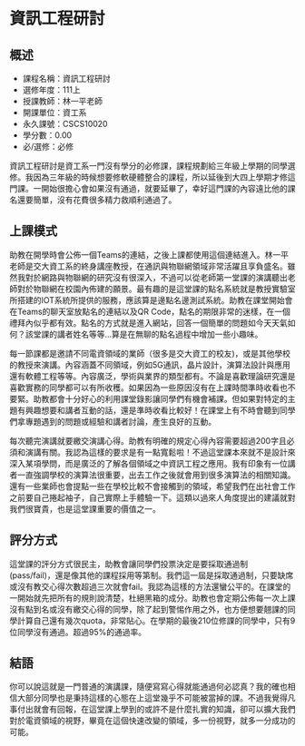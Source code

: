 # 資訊工程研討
## 概述
- 課程名稱：資訊工程研討
- 選修年度：111上
- 授課教師：林一平老師
- 開課單位：資工系   
- 永久課號：CSCS10020
- 學分數：0.00
- 必/選修：必修

資訊工程研討是資工系一門沒有學分的必修課，課程規劃給三年級上學期的同學選修。我因為三年級的時候想要修軟硬體整合的課程，所以延後到大四上學期才修這門課。一開始很擔心會如果沒有通過，就要延畢了，幸好這門課的內容遠比他的課名還要簡單，沒有花費很多精力救順利通過了。

## 上課模式

助教在開學時會公佈一個Teams的連結，之後上課都使用這個連結進入。林一平老師是交大資工系的終身講座教授，在通訊與物聯網領域非常活躍且享負盛名。雖然我對於網路與物聯網的研究沒有很深入，不過可以從老師第一堂課的演講聽出老師對於物聯網在校園內佈建的願景。最有趣的是這堂課的點名系統就是教授實驗室所搭建的IOT系統所提供的服務，應該算是邊點名邊測試系統。助教在課堂開始會在Teams的聊天室放點名的連結以及QR Code，點名的期限非常的迷樣，在一個禮拜內似乎都有效。點名的方式就是進入網站，回答一個簡單的問題如今天天氣如何？該堂課的講者姓名等等...算是在無聊的點名過程中增加一些小趣味。

每一節課都是邀請不同電資領域的業師（很多是交大資工的校友)，或是其他學校的教授來演講。內容涵蓋不同領域，例如5G通訊，晶片設計，演算法設計與應用還有軟體工程等等。內容廣泛，學術與業界的類型都有。不論是喜歡理論研究還是喜歡實務的同學都可以有所收穫。如果因為一些原因沒有在上課時間準時收看也不要緊。助教都會十分好心的利用課堂錄影讓同學們有機會補課。但如果對特定的主題有興趣想要和講者互動的話，還是準時收看比較好！在課堂上有不時會聽到同學們拿專題遇到的問題或經驗和講者討論，產生良好的互動。

每次聽完演講就要繳交演講心得。助教有明確的規定心得內容需要超過200字且必須和演講有關。我認為這樣的要求是有一點寬鬆啦！不過這堂課本來就不是設計來深入某項學問，而是廣泛的了解各個領域之中資訊工程之應用。我有印象有一位講者一直強調學校的演算法很重要，出去工作之後就會用到很多演算法的相關知識。還有一些業師也會提點一些在學校比較不會接觸到的領域，希望我們在出社會工作之前要自己捲起袖子，自己實際上手體驗一下。這類以過來人角度提出的建議就對我們很寶貴，也是這堂課重要的價值之一。

## 評分方式
這堂課的評分方式很民主，助教會讓同學們投票決定是要採取通過制 (pass/fail)，還是像其他的課程採用等第制。我們這一屆是採取通過制，只要缺席或沒有教交心得次數超過三次就會fail。我認為這樣的方法還蠻公平的。在課堂的一開始就先把所有的規則說清楚，杜絕黑箱的成分。助教也會定期公佈每一次上課沒有點到名或沒有繳交心得的同學，除了起到警惕作用之外，也方便想要翹課的同學計算自己還有幾次quota，非常貼心。在學期的最後210位修課的同學中，只有9位同學沒有通過。超過95%的通過率。

## 結語
你可以說這就是一門普通的演講課，隨便寫寫心得就能通過何必認真？我的確也相信大部分同學也是秉持這樣的心態在上這堂幾乎不可能被當掉的課。不過我覺得凡事付出就會有回報，在這堂課上學到的或許不是什麼扎實的知識，卻可以擴大我們對於電資領域的視野，畢竟在這個快速改變的領域，多一份視野，就多一分成功的可能。



